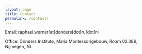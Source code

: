 ```yaml
---
layout: page
title: Contact
permalink: /contact/
---
```

Email: raphael.werner[at]donders[dot]ru[dot]nl



Office: Donders Institute, Maria Montessorigebouw, Room 02.389, Nijmegen, NL

